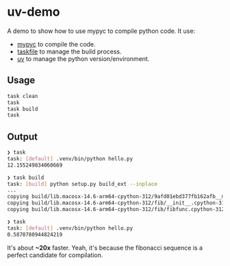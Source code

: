 # uv-demo

A demo to show how to use mypyc to compile python code. It use:

- [mypyc](https://github.com/mypyc/mypyc) to compile the code.
- [taskfile](https://taskfile.dev) to manage the build process.
- [uv](https://github.com/astral-sh/uv) to manage the python version/environment.

## Usage

```bash
task clean
task
task build
task
```

## Output

```bash
❯ task
task: [default] .venv/bin/python hello.py
12.155249834060669

❯ task build
task: [build] python setup.py build_ext --inplace
...
copying build/lib.macosx-14.6-arm64-cpython-312/9afd01ebd377fb162afb__mypyc.cpython-312-darwin.so ->
copying build/lib.macosx-14.6-arm64-cpython-312/fib/__init__.cpython-312-darwin.so -> fib
copying build/lib.macosx-14.6-arm64-cpython-312/fib/fibfunc.cpython-312-darwin.so -> fib

❯ task
task: [default] .venv/bin/python hello.py
0.5870780944824219
```

It's about **~20x** faster. Yeah, it's because the fibonacci sequence is a perfect candidate for compilation.
